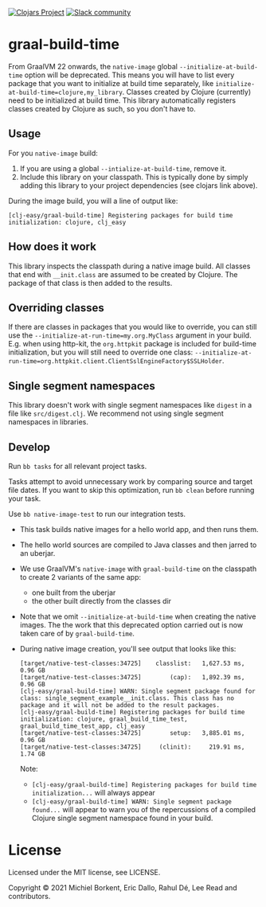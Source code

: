 [![Clojars Project](https://img.shields.io/clojars/v/com.github.clj-easy/graal-build-time.svg)](https://clojars.org/com.github.clj-easy/graal-build-time)
[![Slack community](https://img.shields.io/badge/Slack-chat-blue?style=flat-square)](https://clojurians.slack.com/archives/C02DQFVS0MC)

# graal-build-time

From GraalVM 22 onwards, the `native-image` global `--initialize-at-build-time`
option will be deprecated. This means you will have to list every package that
you want to initialize at build time separately, like
`initialize-at-build-time=clojure,my_library`. Classes created by Clojure
(currently) need to be initialized at build time. This library automatically
registers classes created by Clojure as such, so you don't have to.

## Usage

For you `native-image` build:
1. If you are using a global `--intialize-at-build-time`, remove it.
2. Include this library on your classpath.
This is typically done by simply adding this library to your project dependencies (see clojars link above).

During the image build, you will a line of output like:

    [clj-easy/graal-build-time] Registering packages for build time initialization: clojure, clj_easy

## How does it work

This library inspects the classpath during a native image build. All classes
that end with `__init.class` are assumed to be created by Clojure. The package
of that class is then added to the results.

## Overriding classes

If there are classes in packages that you would like to override, you can still
use the `--initialize-at-run-time=my.org.MyClass` argument in your
build. E.g. when using http-kit, the `org.httpkit` package is included for
build-time initialization, but you will still need to override one class:
`--initialize-at-run-time=org.httpkit.client.ClientSslEngineFactory$SSLHolder`.

## Single segment namespaces

This library doesn't work with single segment namespaces like `digest` in a
file like `src/digest.clj`. We recommend not using single segment namespaces in
libraries.

## Develop

Run `bb tasks` for all relevant project tasks.

Tasks attempt to avoid unnecessary work by comparing source and target file dates.
If you want to skip this optimization, run `bb clean` before running your task.

Use `bb native-image-test` to run our integration tests.
- This task builds native images for a hello world  app, and then runs them.
- The hello world sources are compiled to Java classes and then jarred to an uberjar.
- We use GraalVM's `native-image` with `graal-build-time` on the classpath to create 2 variants of the same app:
  - one built from the uberjar
  - the other built directly from the classes dir
- Note that we omit `--initialize-at-build-time` when creating the native images.
The the work that this deprecated option carried out is now taken care of by `graal-build-time`.
- During native image creation, you'll see output that looks like this:

    ```
    [target/native-test-classes:34725]    classlist:   1,627.53 ms,  0.96 GB
    [target/native-test-classes:34725]        (cap):   1,892.39 ms,  0.96 GB
    [clj-easy/graal-build-time] WARN: Single segment package found for class: single_segment_example__init.class. This class has no package and it will not be added to the result packages.
    [clj-easy/graal-build-time] Registering packages for build time initialization: clojure, graal_build_time_test, graal_build_time_test_app, clj_easy
    [target/native-test-classes:34725]        setup:   3,885.01 ms,  0.96 GB
    [target/native-test-classes:34725]     (clinit):     219.91 ms,  1.74 GB
    ```
    Note:
    - `[clj-easy/graal-build-time] Registering packages for build time initialization...` will always appear
    - `[clj-easy/graal-build-time] WARN: Single segment package found...` will appear to warn you of the repercussions of a compiled Clojure single segment namespace found in your build.

# License

Licensed under the MIT license, see LICENSE.

Copyright © 2021 Michiel Borkent, Eric Dallo, Rahul Dé, Lee Read and contributors.
